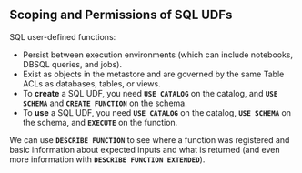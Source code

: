 ## Scoping and Permissions of SQL UDFs
SQL user-defined functions:
- Persist between execution environments (which can include notebooks, DBSQL queries, and jobs).
- Exist as objects in the metastore and are governed by the same Table ACLs as databases, tables, or views.
- To **create** a SQL UDF, you need **`USE CATALOG`** on the catalog, and **`USE SCHEMA`** and **`CREATE FUNCTION`** on the schema.
- To **use** a SQL UDF, you need **`USE CATALOG`** on the catalog, **`USE SCHEMA`** on the schema, and **`EXECUTE`** on the function.

We can use **`DESCRIBE FUNCTION`** to see where a function was registered and basic information about expected inputs and what is returned (and even more information with **`DESCRIBE FUNCTION EXTENDED`**).